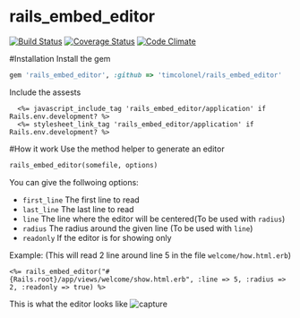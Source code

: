 rails_embed_editor
==================
[![Build Status](https://travis-ci.org/timcolonel/rails_embed_editor.svg?branch=master)](https://travis-ci.org/timcolonel/rails_embed_editor) [![Coverage Status](https://coveralls.io/repos/timcolonel/rails_embed_editor/badge.png?branch=master)](https://coveralls.io/r/timcolonel/rails_embed_editor?branch=master) [![Code Climate](https://codeclimate.com/github/timcolonel/rails_embed_editor.png)](https://codeclimate.com/github/timcolonel/rails_embed_editor)


#Installation
Install the gem
```ruby
gem 'rails_embed_editor', :github => 'timcolonel/rails_embed_editor'
```
Include the assests
```erb
  <%= javascript_include_tag 'rails_embed_editor/application' if Rails.env.development? %>
  <%= stylesheet_link_tag 'rails_embed_editor/application' if Rails.env.development? %>
```
#How it work
Use the method helper to generate an editor
```ruby
rails_embed_editor(somefile, options)
```

You can give the follwoing options:
* `first_line` The first line to read
* `last_line` The last line to read
* `line` The line where the editor will be centered(To be used with `radius`)
* `radius` The radius around the given line (To be used with `line`)
* `readonly` If the editor is for showing only

Example: (This will read 2 line around line 5 in the file `welcome/how.html.erb`)
```erb  
<%= rails_embed_editor("#{Rails.root}/app/views/welcome/show.html.erb", :line => 5, :radius => 2, :readonly => true) %>
```

This is what the editor looks like
![capture](https://f.cloud.github.com/assets/1031227/2528947/4a6d1588-b515-11e3-99f2-3d6a6627d8fe.PNG)



